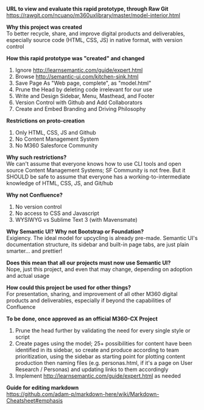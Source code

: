 **URL to view and evaluate this rapid prototype, through Raw Git**<br/>
https://rawgit.com/ncuano/m360uxlibrary/master/model-interior.html


**Why this project was created**<br/>
To better recycle, share, and improve digital products and deliverables,<br/>
especially source code (HTML, CSS, JS) in native format, with version control

**How this rapid prototype was "created" and changed**<br/>
1) Ignore http://learnsemantic.com/guide/expert.html<br/>
2) Browse http://semantic-ui.com/kitchen-sink.html<br/>
3) Save Page As "Web page, complete", as "model.html"<br/>
4) Prune the Head by deleting code irrelevant for our use<br/>
5) Write and Design Sidebar, Menu, Masthead, and Footer<br/>
6) Version Control with Github and Add Collaborators<br/>
7) Create and Embed Branding and Driving Philosophy

**Restrictions on proto-creation**<br/>
1) Only HTML, CSS, JS and Github<br/>
2) No Content Management System<br/>
3) No M360 Salesforce Community

**Why such restrictions?**<br/>
We can't assume that everyone knows how to use CLI tools and open source Content Management Systems; SF Community is not free. But it SHOULD be safe to assume that everyone has a working-to-intermediate knowledge of HTML, CSS, JS, and Git/hub

**Why not Confluence?**<br/>
1) No version control<br/>
2) No access to CSS and Javascript<br/>
3) WYSIWYG vs Sublime Text 3 (with Mavensmate)

**Why Semantic UI? Why not Bootstrap or Foundation?**<br/>
Exigiency. The ideal model for upcycling is already pre-made. Semantic UI's documentation structure, its sidebar and built-in page tabs, are just plain smarter... and prettier! 

**Does this mean that all our projects must now use Semantic UI?**<br/>
Nope, just this project, and even that may change, depending on adoption and actual usage

**How could this project be used for other things?**<br/>
For presentation, sharing, and improvement of all other M360 digital products and deliverables, especially if beyond the capabilities of Confluence

**To be done, once approved as an official M360-CX Project**<br/>
1) Prune the head further by validating the need for every single style or script<br/>
2) Create pages using the model; 25+ possibilities for content have been identified in its sidebar, so create and produce according to team prioritization, using the sidebar as starting point for plotting content production then naming files (e.g. personas.html, if it's a page on User Research / Personas) and updating links to them accordingly<br/>
3) Implement http://learnsemantic.com/guide/expert.html as needed


**Guide for editing markdown**<br/>
https://github.com/adam-p/markdown-here/wiki/Markdown-Cheatsheet#emphasis